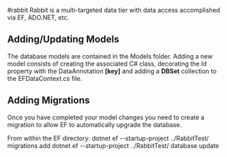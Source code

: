 
#rabbit
Rabbit is a multi-targeted data tier with data access accomplished via EF, ADO.NET, etc.

Adding/Updating Models
----------------------
The database models are contained in the Models folder. Adding a new model consists of creating the associated C# class, decorating the Id property with the DataAnnotation __[key]__ and adding a __DBSet<clss>__ collection to the EFDataContext.cs file.

Adding Migrations
-----------------
Once you have completed your model changes you need to create a migration to allow EF to automatically upgrade the database.

From within the EF directory:
dotnet ef --startup-project ../RabbitTest/ migrations add <name>
dotnet ef --startup-project ../RabbitTest/ database update
